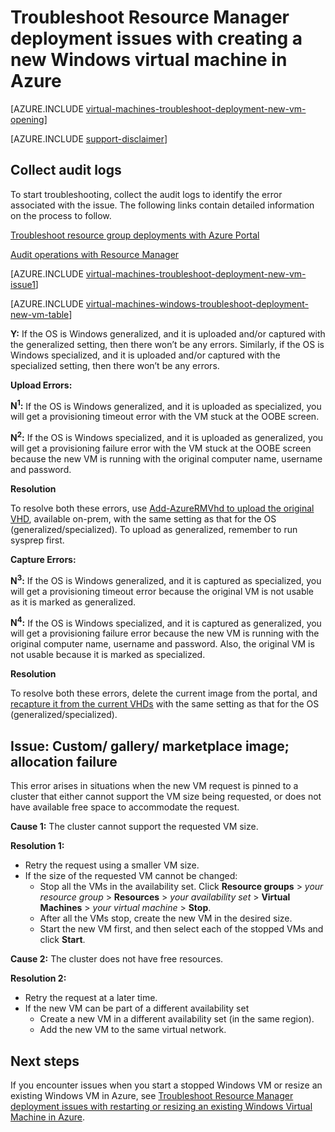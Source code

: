 <properties
   pageTitle="Troubleshoot Windows VM deployment-RM | Microsoft Azure"
   description="Troubleshoot Resource Manager deployment issues when you create a new Windows virtual machine in Azure"
   services="virtual-machines-windows, azure-resource-manager"
   documentationCenter=""
   authors="jiangchen79"
   manager="felixwu"
   editor=""
   tags="top-support-issue, azure-resource-manager"/>

<tags
  ms.service="virtual-machines-windows"
  ms.workload="na"
  ms.tgt_pltfrm="vm-windows"
  ms.devlang="na"
  ms.topic="article"
  ms.date="09/09/2016"
  ms.author="cjiang"/>

# Troubleshoot Resource Manager deployment issues with creating a new Windows virtual machine in Azure

[AZURE.INCLUDE [virtual-machines-troubleshoot-deployment-new-vm-opening](../../includes/virtual-machines-troubleshoot-deployment-new-vm-opening-include.md)]

[AZURE.INCLUDE [support-disclaimer](../../includes/support-disclaimer.md)]

## Collect audit logs

To start troubleshooting, collect the audit logs to identify the error associated with the issue. The following links contain detailed information on the process to follow.

[Troubleshoot resource group deployments with Azure Portal](../resource-manager-troubleshoot-deployments-portal.md)

[Audit operations with Resource Manager](../resource-group-audit.md)

[AZURE.INCLUDE [virtual-machines-troubleshoot-deployment-new-vm-issue1](../../includes/virtual-machines-troubleshoot-deployment-new-vm-issue1-include.md)]

[AZURE.INCLUDE [virtual-machines-windows-troubleshoot-deployment-new-vm-table](../../includes/virtual-machines-windows-troubleshoot-deployment-new-vm-table.md)]

**Y:** If the OS is Windows generalized, and it is uploaded and/or captured with the generalized setting, then there won’t be any errors. Similarly, if the OS is Windows specialized, and it is uploaded and/or captured with the specialized setting, then there won’t be any errors.

**Upload Errors:**

**N<sup>1</sup>:** If the OS is Windows generalized, and it is uploaded as specialized, you will get a provisioning timeout error with the VM stuck at the OOBE screen.

**N<sup>2</sup>:** If the OS is Windows specialized, and it is uploaded as generalized, you will get a provisioning failure error with the VM stuck at the OOBE screen because the new VM is running with the original computer name, username and password.

**Resolution**

To resolve both these errors, use [Add-AzureRMVhd to upload the original VHD](https://msdn.microsoft.com/library/mt603554.aspx), available on-prem, with the same setting as that for the OS (generalized/specialized). To upload as generalized, remember to run sysprep first.

**Capture Errors:**

**N<sup>3</sup>:** If the OS is Windows generalized, and it is captured as specialized, you will get a provisioning timeout error because the original VM is not usable as it is marked as generalized.

**N<sup>4</sup>:** If the OS is Windows specialized, and it is captured as generalized, you will get a provisioning failure error because the new VM is running with the original computer name, username and password. Also, the original VM is not usable because it is marked as specialized.

**Resolution**

To resolve both these errors, delete the current image from the portal, and [recapture it from the current VHDs](virtual-machines-windows-capture-image.md) with the same setting as that for the OS (generalized/specialized).

## Issue: Custom/ gallery/ marketplace image; allocation failure
This error arises in situations when the new VM request is pinned to a cluster that either cannot support the VM size being requested, or does not have available free space to accommodate the request.

**Cause 1:** The cluster cannot support the requested VM size.

**Resolution 1:**

- Retry the request using a smaller VM size.
- If the size of the requested VM cannot be changed:
  - Stop all the VMs in the availability set.
  Click **Resource groups** > *your resource group* > **Resources** > *your availability set* > **Virtual Machines** > *your virtual machine* > **Stop**.
  - After all the VMs stop, create the new VM in the desired size.
  - Start the new VM first, and then select each of the stopped VMs and click **Start**.

**Cause 2:** The cluster does not have free resources.

**Resolution 2:**

- Retry the request at a later time.
- If the new VM can be part of a different availability set
  - Create a new VM in a different availability set (in the same region).
  - Add the new VM to the same virtual network.

## Next steps
If you encounter issues when you start a stopped Windows VM or resize an existing Windows VM in Azure, see [Troubleshoot Resource Manager deployment issues with restarting or resizing an existing Windows Virtual Machine in Azure](virtual-machines-windows-restart-resize-error-troubleshooting.md).
